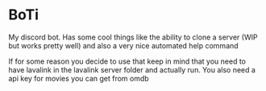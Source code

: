 # BoTi
My discord bot. Has some cool things like the ability to clone a server (WIP but works pretty well) and also a very nice automated help command 


If for some reason you decide to use that keep in mind that you need to have lavalink in the lavalink server folder and actually run. You also need a api key for movies you can get from omdb
